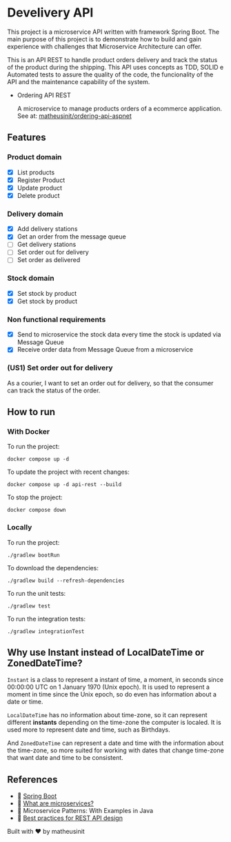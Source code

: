 # Develivery API

This project is a microservice API written with framework Spring Boot. The main purpose of this project is to 
demonstrate how to build and gain experience with challenges that Microservice Architecture can offer.

This is an API REST to handle product orders delivery and track the status of the product during the shipping. This API uses concepts as TDD, SOLID e Automated tests to
assure the quality of the code, the funcionality of the API and the maintenance capability of the system.

 - Ordering API REST

    A microservice to manage products orders of a ecommerce application. See at: [matheusinit/ordering-api-aspnet](https://github.com/matheusinit/ordering-api-aspnet)

## Features

### Product domain

 + [x] List products
 + [x] Register Product
 + [x] Update product
 + [x] Delete product

### Delivery domain

 + [x] Add delivery stations
 + [x] Get an order from the message queue
 + [ ] Get delivery stations
 + [ ] Set order out for delivery
 + [ ] Set order as delivered

### Stock domain

 + [x] Set stock by product
 + [x] Get stock by product

### Non functional requirements

 + [x] Send to microservice the stock data every time the stock is updated via Message Queue
 + [x] Receive order data from Message Queue from a microservice

### (US1) Set order out for delivery

As a courier, I want to set an order out for delivery, so that the consumer can track the status of the order.

## How to run

### With Docker

To run the project:

    docker compose up -d

To update the project with recent changes:

    docker compose up -d api-rest --build

To stop the project:

    docker compose down

### Locally

To run the project:

    ./gradlew bootRun

To download the dependencies:

    ./gradlew build --refresh-dependencies

To run the unit tests:
    
    ./gradlew test

To run the integration tests:

    ./gradlew integrationTest

## Why use Instant instead of LocalDateTime or ZonedDateTime?

`Instant` is a class to represent a instant of time, a moment, in seconds since 00:00:00 UTC on 1 January 1970 (Unix epoch). It is used to represent a moment in time since the 
Unix epoch, so do even has information about a date or time.

`LocalDateTime` has no information about time-zone, so it can represent different **instants** depending on
the time-zone the computer is localed. It is used more to represent date and time, such as Birthdays.

And `ZonedDateTime` can represent a date and time with the information about the time-zone, so more suited for working with dates that
change time-zone that want date and time to be consistent.


## References

 - :link: [Spring Boot](https://spring.io/guides/gs/spring-boot/)
 - :link: [What are microservices?](https://microservices.io/index.html)
 - :book: Microservice Patterns: With Examples in Java
 - :link: [Best practices for REST API design](https://stackoverflow.blog/2020/03/02/best-practices-for-rest-api-design/)

 Built with :heart: by matheusinit

